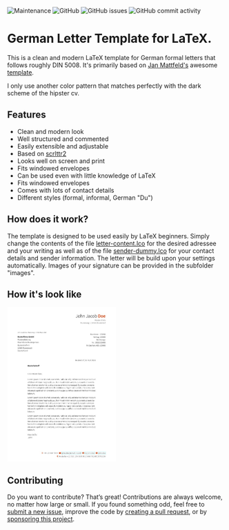 ![Maintenance](https://img.shields.io/maintenance/yes/2023?style=flat-square)
![GitHub](https://img.shields.io/github/license/cypr0/latex-letter-template?style=flat-square)
![GitHub issues](https://img.shields.io/github/issues/cypr0/latex-letter-template?style=flat-square)
![GitHub commit activity](https://img.shields.io/github/commit-activity/m/cypr0/latex-letter-template?style=flat-square)

# German Letter Template for LaTeX.

This is a clean and modern LaTeX template for German formal letters that follows roughly DIN 5008. It's primarily based on [Jan Mattfeld's](https://github.com/ljanmattfeld) awesome [template](https://github.com/janmattfeld/latex-briefvorlage).

I only use another color pattern that matches perfectly with the dark scheme of the hipster cv.

## Features

* Clean and modern look
* Well structured and commented
* Easily extensible and adjustable
* Based on [scrlttr2](https://ctan.org/pkg/scrlttr2)
* Looks well on screen and print
* Fits windowed envelopes
* Can be used even with little knowledge of LaTeX
* Fits windowed envelopes
* Comes with lots of contact details
* Different styles (formal, informal, German "Du")

## How does it work?

The template is designed to be used easily by LaTeX beginners. Simply change the contents of the file [letter-content.lco](./content/letter-content.lco) for the desired adressee and your writing as well as of the file [sender-dummy.lco](./senders/sender-dummy.lco) for your contact details and sender information. The letter will be build upon your settings automatically. Images of your signature can be provided in the subfolder "images".

## How it's look like

<img src="sample.jpg" width="50%">

## Contributing

Do you want to contribute? That’s great! Contributions are always welcome, no matter how large or small. If you found something odd, feel free to [submit a new issue](https://github.com/cypr0/latex-letter-template/issues/), improve the code by [creating a pull request](https://github.com/cypr0/latex-letter-template/pulls/), or by [sponsoring this project](https://github.com/sponsors/cypr0/).
